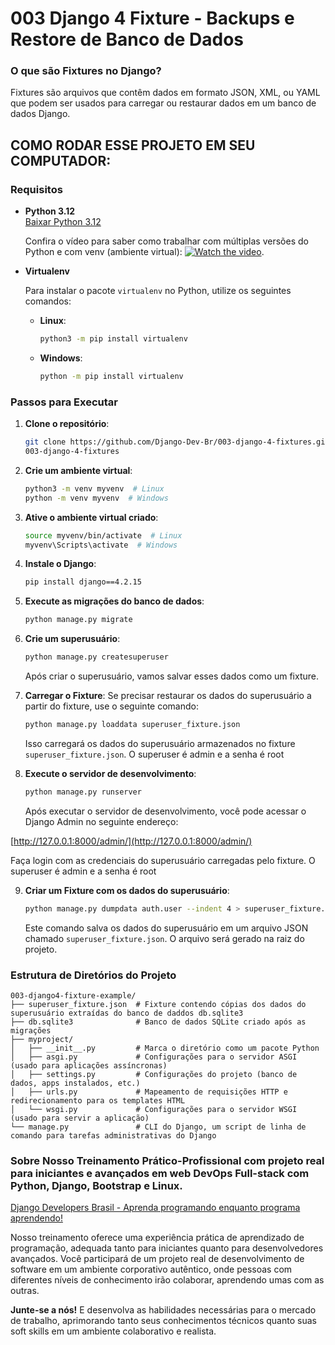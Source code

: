 # 003 Django 4 Fixture  - Backups e Restore de Banco de Dados

### O que são Fixtures no Django?

Fixtures são arquivos que contêm dados em formato JSON, XML, ou YAML que podem ser usados para carregar ou restaurar dados em um banco de dados Django. 

## COMO RODAR ESSE PROJETO EM SEU COMPUTADOR:

### Requisitos

- **Python 3.12**  
  [Baixar Python 3.12](https://www.python.org/downloads/release/python-3122/)

  Confira o vídeo para saber como trabalhar com múltiplas versões do Python e com venv (ambiente virtual):
  [![Watch the video](https://img.youtube.com/vi/eetDeQrv0Rs/0.jpg)](https://youtu.be/eetDeQrv0Rs).

- **Virtualenv**

  Para instalar o pacote `virtualenv` no Python, utilize os seguintes comandos:

  - **Linux**:
    ```bash
    python3 -m pip install virtualenv
    ```

  - **Windows**:
    ```bash
    python -m pip install virtualenv
    ```

### Passos para Executar

1. **Clone o repositório**:
    ```bash
    git clone https://github.com/Django-Dev-Br/003-django-4-fixtures.git
    003-django-4-fixtures
    ```

2. **Crie um ambiente virtual**:
    ```bash
    python3 -m venv myvenv  # Linux
    python -m venv myvenv  # Windows
    ```

3. **Ative o ambiente virtual criado**:
    ```bash
    source myvenv/bin/activate  # Linux
    myvenv\Scripts\activate  # Windows
    ```

4. **Instale o Django**:
    ```bash
    pip install django==4.2.15
    ```

5. **Execute as migrações do banco de dados**:
    ```bash
    python manage.py migrate
    ```

6. **Crie um superusuário**:
    ```bash
    python manage.py createsuperuser
    ```

    Após criar o superusuário, vamos salvar esses dados como um fixture.

7. **Carregar o Fixture**:
    Se precisar restaurar os dados do superusuário a partir do fixture, use o seguinte comando:

    ```bash
    python manage.py loaddata superuser_fixture.json
    ```

    Isso carregará os dados do superusuário armazenados no fixture `superuser_fixture.json`. O superuser é admin e a senha é root
   
8. **Execute o servidor de desenvolvimento**:
    ```bash
    python manage.py runserver
    ```

    Após executar o servidor de desenvolvimento, você pode acessar o Django Admin no seguinte endereço:

[http://127.0.0.1:8000/admin/](http://127.0.0.1:8000/admin/)

Faça login com as credenciais do superusuário carregadas pelo fixture. O superuser é admin e a senha é root

9. **Criar um Fixture com os dados do superusuário**:
    ```bash
    python manage.py dumpdata auth.user --indent 4 > superuser_fixture.json
    ```

    Este comando salva os dados do superusuário em um arquivo JSON chamado `superuser_fixture.json`. O arquivo será gerado na raiz do projeto.


### Estrutura de Diretórios do Projeto

```
003-django4-fixture-example/
├── superuser_fixture.json  # Fixture contendo cópias dos dados do superusuário extraídas do banco de daddos db.sqlite3
├── db.sqlite3              # Banco de dados SQLite criado após as migrações
├── myproject/
│   ├── __init__.py         # Marca o diretório como um pacote Python
│   ├── asgi.py             # Configurações para o servidor ASGI (usado para aplicações assíncronas)
│   ├── settings.py         # Configurações do projeto (banco de dados, apps instalados, etc.)
│   ├── urls.py             # Mapeamento de requisições HTTP e redirecionamento para os templates HTML
│   └── wsgi.py             # Configurações para o servidor WSGI (usado para servir a aplicação)
└── manage.py               # CLI do Django, um script de linha de comando para tarefas administrativas do Django
```

### Sobre Nosso Treinamento Prático-Profissional com projeto real para iniciantes e avançados em web DevOps Full-stack com Python, Django, Bootstrap e Linux.

[Django Developers Brasil - Aprenda programando enquanto programa aprendendo!](https://django.dev.br/)

Nosso treinamento oferece uma experiência prática de aprendizado de programação, adequada tanto para iniciantes quanto para desenvolvedores avançados. Você participará de um projeto real de desenvolvimento de software em um ambiente corporativo autêntico, onde pessoas com diferentes níveis de conhecimento irão colaborar, aprendendo umas com as outras.

**Junte-se a nós!** E desenvolva as habilidades necessárias para o mercado de trabalho, aprimorando tanto seus conhecimentos técnicos quanto suas soft skills em um ambiente colaborativo e realista.

